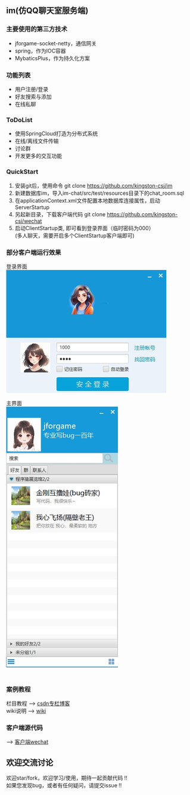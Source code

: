 ﻿  ## im(仿QQ聊天室服务端)

  ### 主要使用的第三方技术  
  *  jforgame-socket-netty，通信网关  
  *  spring，作为IOC容器  
  *  MybaticsPlus，作为持久化方案  

  ### 功能列表  
  *  用户注册/登录
  *  好友搜索与添加
  *  在线私聊

  ### ToDoList  
  *  使用SpringCloud打造为分布式系统   
  *  在线/离线文件传输   
  *  讨论群  
  *  开发更多的交互功能        

  ### QuickStart  
  1. 安装git后，使用命令 git clone https://github.com/kingston-csj/im 
  2. 新建数据库im，导入im-chat/src/test/resources目录下的chat_room.sql   
  3. 在applicationContext.xml文件配置本地数据库连接属性，启动ServerStartup
  4. 另起新目录，下载客户端代码 git clone https://github.com/kingston-csj/wechat
  5. 启动ClientStartup类, 即可看到登录界面（临时密码为000）  
     (多人聊天，需要开启多个ClientStartup客户端即可)


  ### 部分客户端运行效果
  登录界面  
  ![](/screenshots/login.png "登录界面")  

  主界面  
  ![](/screenshots/main.png "主界面")  
  　　

  ###  案例教程 
  栏目教程 --> [csdn专栏博客](https://blog.csdn.net/littleschemer/article/category/9269527)  
  wiki说明 --> [wiki](https://github.com/kingston-csj/im/wiki)
   

  ### 客户端源代码  
  --> [客户端wechat](https://github.com/kingston-csj/wechat)
  
  ## 欢迎交流讨论
  欢迎star/fork，欢迎学习/使用，期待一起贡献代码 !!  
  如果您发现bug，或者有任何疑问，请提交issue !!   
  

